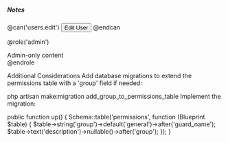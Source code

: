 ##### Notes

@can('users.edit')
    <button>Edit User</button>
@endcan

@role('admin')
    <div>Admin-only content</div>
@endrole



Additional Considerations
Add database migrations to extend the permissions table with a 'group' field if needed:

php artisan make:migration add_group_to_permissions_table
Implement the migration:

public function up()
{
    Schema::table('permissions', function (Blueprint $table) {
        $table->string('group')->default('general')->after('guard_name');
        $table->text('description')->nullable()->after('group');
    });
}
